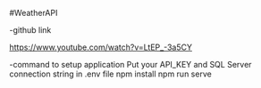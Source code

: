 #WeatherAPI 

-github link

https://www.youtube.com/watch?v=LtEP_-3a5CY

-command to setup application
Put your API_KEY and SQL Server connection string in .env file
npm install
npm run serve


